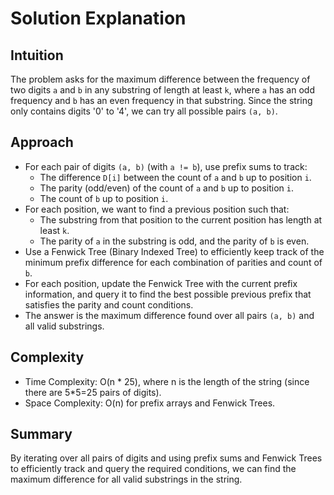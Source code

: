 # Solution Explanation

## Intuition
The problem asks for the maximum difference between the frequency of two digits `a` and `b` in any substring of length at least `k`, where `a` has an odd frequency and `b` has an even frequency in that substring. Since the string only contains digits '0' to '4', we can try all possible pairs `(a, b)`.

## Approach
- For each pair of digits `(a, b)` (with `a != b`), use prefix sums to track:
  - The difference `D[i]` between the count of `a` and `b` up to position `i`.
  - The parity (odd/even) of the count of `a` and `b` up to position `i`.
  - The count of `b` up to position `i`.
- For each position, we want to find a previous position such that:
  - The substring from that position to the current position has length at least `k`.
  - The parity of `a` in the substring is odd, and the parity of `b` is even.
- Use a Fenwick Tree (Binary Indexed Tree) to efficiently keep track of the minimum prefix difference for each combination of parities and count of `b`.
- For each position, update the Fenwick Tree with the current prefix information, and query it to find the best possible previous prefix that satisfies the parity and count conditions.
- The answer is the maximum difference found over all pairs `(a, b)` and all valid substrings.

## Complexity
- Time Complexity: O(n * 25), where n is the length of the string (since there are 5*5=25 pairs of digits).
- Space Complexity: O(n) for prefix arrays and Fenwick Trees.

## Summary
By iterating over all pairs of digits and using prefix sums and Fenwick Trees to efficiently track and query the required conditions, we can find the maximum difference for all valid substrings in the string.
